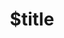 ---
title: $title
second_title: Aspose.Note pro .NET API Reference
description: $description
type: docs
weight: $weight
url: /cs/net/$ref/
---